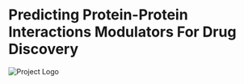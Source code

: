 # Predicting Protein-Protein Interactions Modulators For Drug Discovery

![Project Logo]([images/image.png](https://github.com/Gavision97/DLResearchPPI/blob/master/Research%20Pipeline%20Diagrams/Research_pipeline_version_2.jpg))

